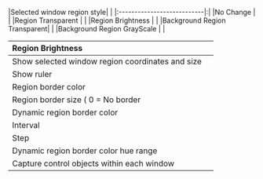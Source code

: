 |Selected window region style| |
|:---------------------------|:|
|No Change                   | |
|Region Transparent          | |
|Region Brightness           | |
|Background Region Transparent| |
|Background Region GrayScale | |


|Region Brightness|   |
|:----------------|:--|
|Show selected window region coordinates and size |   |
|Show ruler       |   |
|Region border color|   |
|Region border size ( 0 = No border |   |
|Dynamic region border color|   |
|Interval         |   |
|Step             |   |
|Dynamic region border color hue range|   |
|Capture control objects within each window|   |